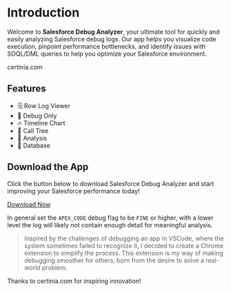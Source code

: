 # Introduction

Welcome to **Salesforce Debug Analyzer**, your ultimate tool for quickly and easily analyzing Salesforce debug logs. Our app helps you visualize code execution, pinpoint performance bottlenecks, and identify issues with SOQL/DML queries to help you optimize your Salesforce environment.

certinia.com

## Features

- 🗒️ Row Log Viewer
- 📝 Debug Only
- 🔥 Timeline Chart 
- 🌳 Call Tree  
- 🧠 Analysis  
- 💾 Database   


## Download the App

Click the button below to download Salesforce Debug Analyzer and start improving your Salesforce performance today!

[Download Now](https://chromewebstore.google.com/detail/salesforce-debug-analyzer/jebmhhcaiafpcjneboknfkmijegiihoe) 


In general set the `APEX_CODE` debug flag to be `FINE` or higher, with a lower level the log will likely not contain enough detail for meaningful analysis.


> Inspired by the challenges of debugging an app in VSCode, where the system sometimes failed to recognize it, I decided to create a Chrome extension to simplify the process. This extension is my way of making debugging smoother for others, born from the desire to solve a real-world problem.

Thanks to certinia.com for inspiring innovation!


